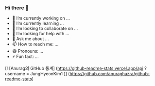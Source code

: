 ### Hi there 👋

- 🔭 I’m currently working on ...
- 🌱 I’m currently learning ...
- 👯 I’m looking to collaborate on ...
- 🤔 I’m looking for help with ...
- 💬 Ask me about ...
- 📫 How to reach me: ...
- 😄 Pronouns: ...
- ⚡ Fun fact: ...

[! [Anurag의 GitHub 통계] (https://github-readme-stats.vercel.app/api ? username = JungHyeonKim1 )] (https://github.com/anuraghazra/github-readme-stats)

